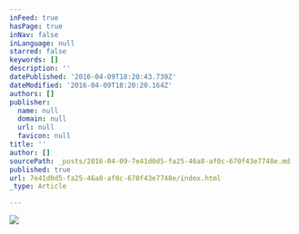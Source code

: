 ```yaml
---
inFeed: true
hasPage: true
inNav: false
inLanguage: null
starred: false
keywords: []
description: ''
datePublished: '2016-04-09T18:20:43.739Z'
dateModified: '2016-04-09T18:20:20.164Z'
authors: []
publisher:
  name: null
  domain: null
  url: null
  favicon: null
title: ''
author: []
sourcePath: _posts/2016-04-09-7e41d0d5-fa25-46a8-af0c-670f43e7748e.md
published: true
url: 7e41d0d5-fa25-46a8-af0c-670f43e7748e/index.html
_type: Article

---
```

![](https://the-grid-user-content.s3-us-west-2.amazonaws.com/ed81825c-7332-4a57-856b-2614e745c930.jpg)